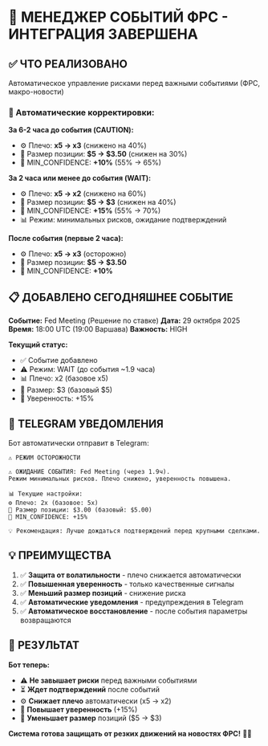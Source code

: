 # 📅 МЕНЕДЖЕР СОБЫТИЙ ФРС - ИНТЕГРАЦИЯ ЗАВЕРШЕНА

## ✅ ЧТО РЕАЛИЗОВАНО

Автоматическое управление рисками перед важными событиями (ФРС, макро-новости)

### 🎯 Автоматические корректировки:

**За 6-2 часа до события (CAUTION):**
- ⚙️ Плечо: **x5 → x3** (снижено на 40%)
- 💸 Размер позиции: **$5 → $3.50** (снижен на 30%)
- 🎯 MIN_CONFIDENCE: **+10%** (55% → 65%)

**За 2 часа или менее до события (WAIT):**
- ⚙️ Плечо: **x5 → x2** (снижено на 60%)
- 💸 Размер позиции: **$5 → $3** (снижен на 40%)
- 🎯 MIN_CONFIDENCE: **+15%** (55% → 70%)
- 📊 Режим: минимальных рисков, ожидание подтверждений

**После события (первые 2 часа):**
- ⚙️ Плечо: **x5 → x3** (осторожно)
- 💸 Размер позиции: **$5 → $3.50**
- 🎯 MIN_CONFIDENCE: **+10%**

## 📋 ДОБАВЛЕНО СЕГОДНЯШНЕЕ СОБЫТИЕ

**Событие:** Fed Meeting (Решение по ставке)
**Дата:** 29 октября 2025
**Время:** 18:00 UTC (19:00 Варшава)
**Важность:** HIGH

**Текущий статус:**
- ✅ Событие добавлено
- ⚠️ Режим: WAIT (до события ~1.9 часа)
- 📊 Плечо: x2 (базовое x5)
- 💸 Размер: $3 (базовый $5)
- 🎯 Уверенность: +15%

## 🔔 TELEGRAM УВЕДОМЛЕНИЯ

Бот автоматически отправит в Telegram:
```
⚠️ РЕЖИМ ОСТОРОЖНОСТИ

⚠️ ОЖИДАНИЕ СОБЫТИЯ: Fed Meeting (через 1.9ч).
Режим минимальных рисков. Плечо снижено, уверенность повышена.

📊 Текущие настройки:
⚙️ Плечо: 2x (базовое: 5x)
💸 Размер позиции: $3.00 (базовый: $5.00)
🎯 MIN_CONFIDENCE: +15%

💡 Рекомендация: Лучше дождаться подтверждений перед крупными сделками.
```

## 💡 ПРЕИМУЩЕСТВА

1. ✅ **Защита от волатильности** - плечо снижается автоматически
2. ✅ **Повышенная уверенность** - только качественные сигналы
3. ✅ **Меньший размер позиций** - снижение риска
4. ✅ **Автоматические уведомления** - предупреждения в Telegram
5. ✅ **Автоматическое восстановление** - после события параметры возвращаются

## 🎯 РЕЗУЛЬТАТ

**Бот теперь:**
- ⚠️ **Не завышает риски** перед важными событиями
- ⏳ **Ждет подтверждений** после событий
- ⚙️ **Снижает плечо** автоматически (x5 → x2)
- 🎯 **Повышает уверенность** (+15%)
- 💸 **Уменьшает размер** позиций ($5 → $3)

**Система готова защищать от резких движений на новостях ФРС!** 📅✅


